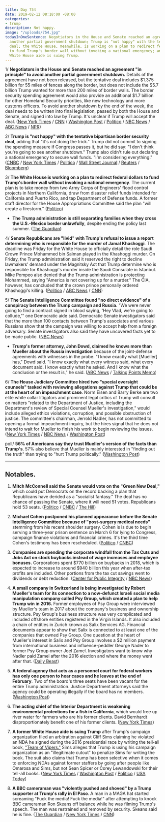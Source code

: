 ```yaml
---
title: Day 754
date: 2019-02-12 08:18:00 -08:00
categories:
- trump
description: Not happy.
image: "/uploads/754.jpg"
todayInOneSentence: Negotiators in the House and Senate reached an agreement to avoid
  another partial government shutdown; Trump is "not happy" with the tentative bipartisan
  deal; the White House, meanwhile, is working on a plan to redirect federal dollars
  to fund Trump's border wall without invoking a national emergency; and a former
  White House aide is suing Trump.
---
```


1/ **Negotiators in the House and Senate reached an agreement "in principle" to avoid another partial government shutdown.** Details of the agreement have not been released, but the tentative deal includes $1.375 billion for 55 miles of fences along the border, but does not include the $5.7 billion Trump wanted for more than 200 miles of border walls. The border security spending agreement would also provide an additional $1.7 billion for other Homeland Security priorities, like new technology and more customs officers. To avoid another shutdown by the end of the week, the deal needs to be written into final legislation, passed by both the House and Senate, and signed into law by Trump. It's unclear if Trump will accept the deal. ([New York Times](https://www.nytimes.com/2019/02/11/us/politics/shutdown-deal.html) / [CNN](https://www.cnn.com/2019/02/11/politics/shutdown-negotiations-agreement-reached-congress-border-security/index.html) / [Washington Post](http://www.washingtonpost.com/business/economy/top-lawmakers-meet-to-revive-stalled-border-talks-with-shutdown-days-away/2019/02/11/3cd0fc1a-2dff-11e9-813a-0ab2f17e305b_story.html) / [Politico](https://www.politico.com/story/2019/02/11/shutdown-congress-border-security-1163824) / [NBC News](https://www.nbcnews.com/politics/congress/top-appropriators-meet-over-stalled-border-talks-shutdown-deadline-approaches-n970046) / [ABC News](https://abcnews.go.com/Politics/negotiators-reach-agreement-principle-avoid-government-shutdown/story?id=61007755) / [NPR](https://www.npr.org/2019/02/11/693751614/agreement-in-principle-reached-on-border-security-funding-top-republican-says))

2/ **Trump is "not happy" with the tentative bipartisan border security deal**, adding that "it's not doing the trick." Trump did not commit to signing the spending measure if Congress passes it, but he did say: "I don't think you're going to see another shutdown." Trump also didn't rule out declaring a national emergency to secure wall funds. "I'm considering everything." ([CNBC](https://www.cnbc.com/2019/02/12/trump-addresses-border-security-deal-to-avoid-government-shutdown.html) / [New York Times](https://www.nytimes.com/2019/02/12/us/politics/shutdown-border-wall-deal.html) / [Politico](https://www.politico.com/story/2019/02/12/trump-says-hes-not-happy-with-bipartisan-deal-to-avert-shutdown-1165766) / [Wall Street Journal](https://www.wsj.com/articles/trump-i-cant-say-im-happy-with-lawmakers-border-security-deal-11549991459) / [Reuters](https://www.reuters.com/article/us-usa-shutdown-trump-whitehouse/trump-another-government-shutdown-unlikely-but-unhappy-about-deal-idUSKCN1Q123G?il=0) / [Bloomberg](https://www.bloomberg.com/news/articles/2019-02-12/tentative-border-deal-in-congress-leaves-shutdown-up-to-trump))

3/ **The White House is working on a plan to redirect federal dollars to fund Trump's border wall without invoking a national emergency**. The current plan is to take money from two Army Corps of Engineers' flood control projects in Northern California, draw from disaster relief funds intended for California and Puerto Rico, and tap Department of Defense funds. A former staff director for the House Appropriations Committee said the plan "will create a firestorm." ([Politico](https://www.politico.com/story/2019/02/11/mick-mulvaney-border-wall-funds-1163996))

* **The Trump administration is still separating families when they cross the U.S.-Mexico border unlawfully**, despite ending the policy last summer. ([The Guardian](https://www.theguardian.com/us-news/2019/feb/12/trump-el-paso-family-separations-migrants-immigration))

4/ **Senate Republicans are "livid" with Trump's refusal to issue a report determining who is responsible for the murder of Jamal Khashoggi**. The deadline was Friday for the White House to officially detail the role Saudi Crown Prince Mohammed bin Salman played in the Khashoggi murder. On Friday, the Trump administration said it reserved the right to decline lawmakers' demand under the Magnitsky Act that Trump determine who is responsible for Khashoggi's murder inside the Saudi Consulate in Istanbul. Mike Pompeo also denied that the Trump administration is protecting Mohammed, saying "America is not covering up for a murder." The CIA, however, has concluded that the crown prince personally ordered Khashoggi's killing. ([Politico](https://www.politico.com/story/2019/02/11/gop-trump-ignored-khashoggi-report-1164487) / [ABC News](https://abcnews.go.com/Politics/pompeo-denies-trump-admin-covering-murder-washington-post/story?id=60993938) / [CNN](https://www.cnn.com/2019/02/11/politics/khashoggi-pressure-trump-cover-up/index.html))

5/ **The Senate Intelligence Committee found "no direct evidence" of a conspiracy between the Trump campaign and Russia**. "We were never going to find a contract signed in blood saying, 'Hey Vlad, we're going to collude,'" one Democratic aide said. Democratic Senate investigators said that the more than 100 contacts between Trump's associates and various Russians show that the campaign was willing to accept help from a foreign adversary. Senate investigators also said they have uncovered facts yet to be made public. ([NBC News](https://www.nbcnews.com/politics/congress/senate-has-uncovered-no-direct-evidence-conspiracy-between-trump-campaign-n970536))

* **Trump's former attorney, John Dowd, claimed he knows more than Mueller about the Russia investigation** because of the joint-defense agreements with witnesses in the probe. "I know exactly what \[Mueller\] has," Dowd said. "I know exactly what every witness said, what every document said. I know exactly what he asked. And I know what the conclusion or the result is," he said. ([ABC News](https://abcnews.go.com/Politics/trump-lawyer-slams-mueller-probe-maintains-president-cleared/story?id=60967234) / [Talking Points Memo](https://talkingpointsmemo.com/muckraker/dowd-says-trumps-legal-team-knows-more-than-mueller))

6/ **The House Judiciary Committee hired two "special oversight counsels" tasked with reviewing allegations against Trump that could be at the heart of an impeachment case**. Norm Eisen and Barry Berke are two elite white collar litigators and prominent legal critics of Trump will consult on matters "related to the Department of Justice, including the Department's review of Special Counsel Mueller's investigation," would include alleged ethics violations, corruption, and possible obstruction of justice. The committee's chairman, Jerrold Nadler, has not committed to opening a formal impeachment inquiry, but the hires signal that he does not intend to wait for Mueller to finish his work to begin reviewing the issues. ([New York Times](https://www.nytimes.com/2019/02/12/us/politics/house-judiciary-committee-trump-investigations.html) / [NBC News](https://www.nbcnews.com/politics/congress/house-judiciary-committee-hires-two-new-outside-counsels-n970576) / [Washington Post](https://www.washingtonpost.com/powerpost/house-judiciary-adds-two-high-profile-consultants-for-trump-probes/2019/02/12/dfffb8e6-2eda-11e9-813a-0ab2f17e305b_story.html))

poll/ **56% of Americans say they trust Mueller's version of the facts than Trump's**. 57% also believe that Mueller is mainly interested in "finding out the truth" than trying to "hurt Trump politically." ([Washington Post](https://www.washingtonpost.com/world/national-security/americans-view-mueller-as-more-credible-than-trump-but-views-of-his-probe-are-scattered/2019/02/11/dbf4b146-2e14-11e9-86ab-5d02109aeb01_story.html))

---

## Notables.

1. **Mitch McConnell said the Senate would vote on the "Green New Deal,"** which could put Democrats on the record backing a plan that Republicans have derided as a "socialist fantasy." The deal has no chance of passing the Senate, where it will need 51 votes. Republicans hold 53 seats. ([Politico](https://www.politico.com/story/2019/02/12/green-new-deal-senate-vote-1166290) / [CNBC](https://www.cnbc.com/2019/02/12/mitch-mcconnell-to-force-the-senate-to-vote-on-alexandria-ocasio-cortez-green-new-deal.html) / [The Hill](https://thehill.com/policy/energy-environment/429635-mcconnell-to-set-up-vote-on-ocasio-cortezs-green-new-deal))

2. **Michael Cohen postponed his planned appearance before the Senate Intelligence Committee because of "post-surgery medical needs"** stemming from his recent shoulder surgery. Cohen is is due to begin serving a three-year prison sentence on March 6 for lying to Congress, campaign finance violations and financial crimes. It's the third time Cohen's testimony has been rescheduled. ([Politico](https://www.politico.com/story/2019/02/11/michael-cohen-senate-testimony-delayed-1163861) / [CNBC](https://www.cnbc.com/2019/02/11/-michael-cohen-postpones-appearance-at-senate-intelligence-committee-.html))

3. **Companies are spending the corporate windfall from the Tax Cuts and Jobs Act on stock buybacks instead of wage increases and employee bonuses.** Corporations spent $770 billion on buybacks in 2018, which is expected to increase to around $940 billion this year when after-tax profits are included. Other portions from the tax cut savings went to dividends or debt reduction. ([Center for Public Integrity](https://publicintegrity.org/business/taxes/trumps-tax-cuts/last-year-some-bonuses-some-pay-raises-this-year-not-so-much/) / [NBC News](https://www.nbcnews.com/politics/congress/big-businesses-promised-wage-hikes-trump-s-tax-cuts-what-n970081))

4. **A small company in Switzerland is being investigated by Robert Mueller's team for its connection to a now-defunct Israeli social media manipulation company called Psy Group, which created a plan to help Trump win in 2016.** Former employees of Psy Group were interviewed by Mueller's team in 2017 about the company's business and ownership structure. Psy Group's business structure was very complicated and included offshore entities registered in the Virgin Islands. It also included a chain of entities in Zurich known as Salix Services AG. Financial documents appear to show that Salix is connected to at least one of the companies that owned Psy Group. One question at the heart of Mueller's interest in Salix and Psy Group involves a $2 million payment from international business and influence-peddler George Nader to former Psy Group owner Joel Zamel. Investigators want to know why Nadler paid Zamel after the 2016 election and where the money went after that. ([Daily Beast](https://www.thedailybeast.com/swiss-mystery-company-is-at-the-heart-of-a-mueller-puzzle))

5. **A federal agency that acts as a personnel court for federal workers has only one person to hear cases and he leaves at the end of February**. Two of the board's three seats have been vacant for the entire Trump administration. Justice Department attorneys said the agency could be operating illegally if the board has no members. ([Washington Post](https://www.washingtonpost.com/politics/this-grievance-board-for-federal-workers-has-one-person-left--and-hes-about-to-leave/2019/02/12/c573e446-296e-11e9-b011-d8500644dc98_story.html))

6. **The acting chief of the Interior Department is weakening environmental protections for a fish in California**, which would free up river water for farmers who are his former clients. David Bernhardt disproportionately benefit one of his former clients. ([New York Times](https://www.nytimes.com/2019/02/12/climate/david-bernhardt-endangered-species.html))

7. **A former White House aide is suing Trump** after Trump's campaign organization filed an arbitration against Cliff Sims claiming he violated an NDA he signed during the 2016 presidential race by writing the tell-all book, ["Team of Vipers."](https://amzn.to/2SLXIrH) Sims alleges that Trump is using his campaign organization as an "illegitimate cutout" to penalize Sims for writing the book. The suit also claims that Trump has been selective when it comes to enforcing NDAs against former staffers by going after people like Omarosa and Sims, but not Sean Spicer or Corey Lewandowski for their tell-all books. ([New York Times](https://www.nytimes.com/2019/02/11/us/politics/cliff-sims-book-lawsuit.html) / [Washington Post](https://www.washingtonpost.com/politics/former-white-house-aide-cliff-sims-sues-trump-after-attack-over-tell-all-book/2019/02/11/2514c286-2e55-11e9-86ab-5d02109aeb01_story.html) / [Politico](https://www.politico.com/story/2019/02/11/cliff-sims-sues-trump-1164558) / [USA Today](https://www.usatoday.com/story/news/politics/2019/02/12/ex-white-house-aide-cliff-sims-sues-trump/2845124002/))

8. **A BBC cameraman was "violently pushed and shoved" by a Trump supporter at Trump's rally in El Paso**. A man in a MAGA hat started screaming "Fuck the media! Fuck the media!" after attempting to knock BBC cameraman Ron Skeans off balance while he was filming Trump's speech. The man was restrained and removed by security. Skeans said he is fine. ([The Guardian](https://www.theguardian.com/media/2019/feb/12/bbc-cameraman-shoved-and-abused-at-trump-rally-in-el-paso) / [New York Times](https://www.nytimes.com/2019/02/12/us/politics/trump-rally-bbc-cameraman.html) / [CNN](https://www.cnn.com/2019/02/12/media/bbc-camera-man-attack-trump-rally-scli/index.html))